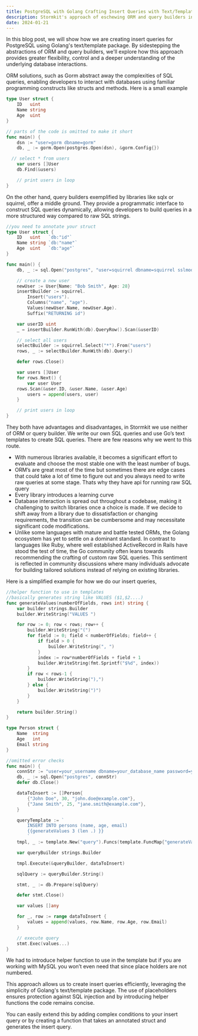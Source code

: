 ```yaml
---
title: PostgreSQL with Golang Crafting Insert Queries with Text/Templates
description: Stormkit's approach of eschewing ORM and query builders in favor of raw SQL queries using text/templates.
date: 2024-01-21
---
```


In this blog post, we will show how we are creating insert queries for PostgreSQL using Golang's text/template package. By sidestepping the abstractions of ORM and query builders, we'll explore how this approach provides greater flexibility, control and a deeper understanding of the underlying database interactions.

ORM solutions, such as Gorm abstract away the complexities of SQL queries, enabling developers to interact with databases using familiar programming constructs like structs and methods. Here is a small example

```go
type User struct {
	ID   uint
	Name string
	Age  uint
}

// parts of the code is omitted to make it short
func main() {
	dsn := "user=gorm dbname=gorm"
	db, _ := gorm.Open(postgres.Open(dsn), &gorm.Config{})

  // select * from users
	var users []User
	db.Find(&users)

	// print users in loop
}
```

On the other hand, query builders exemplified by libraries like sqlx or squirrel, offer a middle ground. They provide a programmatic interface to construct SQL queries dynamically, allowing developers to build queries in a more structured way compared to raw SQL strings.

```go
//you need to annotate your struct
type User struct {
	ID   uint   `db:"id"`
	Name string `db:"name"`
	Age  uint   `db:"age"`
}

func main() {
	db, _ := sql.Open("postgres", "user=squirrel dbname=squirrel sslmode=disable")

	// create a new user
	newUser := User{Name: "Bob Smith", Age: 28}
	insertBuilder := squirrel.
		Insert("users").
		Columns("name", "age").
		Values(newUser.Name, newUser.Age).
		Suffix("RETURNING id")

	var userID uint
	_ = insertBuilder.RunWith(db).QueryRow().Scan(&userID)

	// select all users
	selectBuilder := squirrel.Select("*").From("users")
	rows, _ := selectBuilder.RunWith(db).Query()

	defer rows.Close()

	var users []User
	for rows.Next() {
		var user User
    rows.Scan(&user.ID, &user.Name, &user.Age)
		users = append(users, user)
	}

	// print users in loop
}
```

They both have advantages and disadvantages, in Stormkit we use neither of ORM or query builder. We write our own SQL queries and use Go’s text templates to create SQL queries. There are few reasons why we went to this route.

- With numerous libraries available, it becomes a significant effort to evaluate and choose the most stable one with the least number of bugs.
- ORM’s are great most of the time but sometimes there are edge cases that could take a lot of time to figure out and you always need to write raw queries at some stage. Thats why they have api for running raw SQL query
- Every library introduces a learning curve
- Database interaction is spread out throughout a codebase, making it challenging to switch libraries once a choice is made. If we decide to shift away from a library due to dissatisfaction or changing requirements, the transition can be cumbersome and may necessitate significant code modifications.
- Unlike some languages with mature and battle tested ORMs, the Golang ecosystem has yet to settle on a dominant standard. In contrast to languages like Ruby, where well established ActiveRecord in Rails have stood the test of time, the Go community often leans towards recommending the crafting of custom raw SQL queries. This sentiment is reflected in community discussions where many individuals advocate for building tailored solutions instead of relying on existing libraries.

Here is a simplified example for how we do our insert queries,

```go
//helper function to use in templates
//basically generates string like VALUES ($1,$2....)
func generateValues(numberOfFields, rows int) string {
	var builder strings.Builder
	builder.WriteString("VALUES ")

	for row := 0; row < rows; row++ {
		builder.WriteString("(")
		for field := 0; field < numberOfFields; field++ {
			if field > 0 {
				builder.WriteString(", ")
			}
			index := row*numberOfFields + field + 1
			builder.WriteString(fmt.Sprintf("$%d", index))
		}
		if row < rows-1 {
			builder.WriteString("),")
		} else {
			builder.WriteString(")")
		}
	}

	return builder.String()
}

type Person struct {
	Name  string
	Age   int
	Email string
}

//omitted error checks
func main() {
	connStr := "user=your_username dbname=your_database_name password=your_password host=your_host port=your_port sslmode=disable"
	db, _ := sql.Open("postgres", connStr)
	defer db.Close()

	dataToInsert := []Person{
		{"John Doe", 30, "john.doe@example.com"},
		{"Jane Smith", 25, "jane.smith@example.com"},
	}

	queryTemplate := `
		INSERT INTO persons (name, age, email)
		{{generateValues 3 (len .) }}
		`
	tmpl, _ := template.New("query").Funcs(template.FuncMap{"generateValues": generateValues}).Parse(queryTemplate)

	var queryBuilder strings.Builder

    tmpl.Execute(&queryBuilder, dataToInsert)

    sqlQuery := queryBuilder.String()

	stmt, _ := db.Prepare(sqlQuery)

	defer stmt.Close()

	var values []any

	for _, row := range dataToInsert {
		values = append(values, row.Name, row.Age, row.Email)
	}

	// execute query
    stmt.Exec(values...)
}
```

We had to introduce helper function to use in the template but if you are working with MySQL you won’t even need that since place holders are not numbered.

This approach allows us to create insert queries efficiently, leveraging the simplicity of Golang's text/template package. The use of placeholders ensures protection against SQL injection and by introducing helper functions the code remains concise.

You can easily extend this by adding complex conditions to your insert query or by creating a function that takes an annotated struct and generates the insert query.